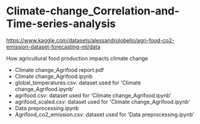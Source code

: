 # Climate-change_Correlation-and-Time-series-analysis

https://www.kaggle.com/datasets/alessandrolobello/agri-food-co2-emission-dataset-forecasting-ml/data

How agricultural food production impacts climate change

- Climate change_Agrifood report.pdf
- Climate change_Agrifood.ipynb
- global_temperatures.csv: dataset used for 'Climate change_Agrifood.ipynb'
- agrifood.csv: dataset used for 'Climate change_Agrifood.ipynb'
- agrifood_scaled.csv: dataset used for 'Climate change_Agrifood.ipynb'
- Data preprocessing.ipynb
- Agrifood_co2_emission.csv: dataset used for 'Data preprocessing.ipynb'
